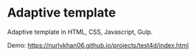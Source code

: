 # Adaptive template
Adaptive template in HTML, CSS, Javascript, Gulp.

Demo: https://nurlykhan06.github.io/projects/test4d/index.html
